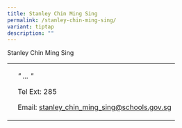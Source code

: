 ```yaml
---
title: Stanley Chin Ming Sing
permalink: /stanley-chin-ming-sing/
variant: tiptap
description: ""
---
```

<p>Stanley Chin Ming Sing</p>
<p></p>
<p></p>
<p></p>
<table style="minWidth: 50px">
<colgroup>
<col>
<col>
</colgroup>
<tbody>
<tr>
<th rowspan="1" colspan="1">
<p></p>
</th>
<td rowspan="1" colspan="1">
<p><em>" ... "</em>
</p>
<p>Tel Ext: 285</p>
<p>Email:&nbsp;<a href="mailto: stanley_chin_ming_sing@schools.gov.sg" rel="noopener noreferrer nofollow" target="_blank">stanley_chin_ming_sing@schools.gov.sg</a>
</p>
</td>
</tr>
</tbody>
</table>
<p></p>